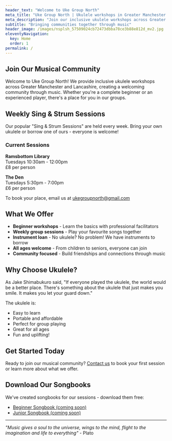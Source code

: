 ```yaml
---
header_text: "Welcome to Uke Group North"
meta_title: "Uke Group North | Ukulele workshops in Greater Manchester and Lancashire"
meta_description: "Join our inclusive ukulele workshops across Greater Manchester and Lancashire. Weekly sessions for all ages and abilities. No experience necessary!"
subtitle: "Bringing communities together through music"
header_image: /images/nsplsh_57509024cb72473dbba78ce3b88e812d_mv2.jpg
eleventyNavigation:
  key: Home
  order: 1
permalink: /
---
```


## Join Our Musical Community

Welcome to Uke Group North! We provide inclusive ukulele workshops across Greater Manchester and Lancashire, creating a welcoming community through music. Whether you're a complete beginner or an experienced player, there's a place for you in our groups.

## Weekly Sing & Strum Sessions

Our popular "Sing & Strum Sessions" are held every week. Bring your own ukulele or borrow one of ours - everyone is welcome!

### Current Sessions

**Ramsbottom Library**  
Tuesdays 10:30am - 12:00pm  
£8 per person

**The Den**  
Tuesdays 5:30pm - 7:00pm  
£6 per person

To book your place, email us at [ukegroupnorth@gmail.com](mailto:ukegroupnorth@gmail.com)

## What We Offer

- **Beginner workshops** - Learn the basics with professional facilitators
- **Weekly group sessions** - Play your favourite songs together
- **Instrument loan** - No ukulele? No problem! We have instruments to borrow
- **All ages welcome** - From children to seniors, everyone can join
- **Community focused** - Build friendships and connections through music

## Why Choose Ukulele?

As Jake Shimabukuro said, "If everyone played the ukulele, the world would be a better place. There's something about the ukulele that just makes you smile. It makes you let your guard down."

The ukulele is:
- Easy to learn
- Portable and affordable
- Perfect for group playing
- Great for all ages
- Fun and uplifting!

## Get Started Today

Ready to join our musical community? [Contact us](/contact) to book your first session or learn more about what we offer.

## Download Our Songbooks

We've created songbooks for our sessions - download them free:
- [Beginner Songbook (coming soon)](#)
- [Junior Songbook (coming soon)](#)

---

*"Music gives a soul to the universe, wings to the mind, flight to the imagination and life to everything"* - Plato